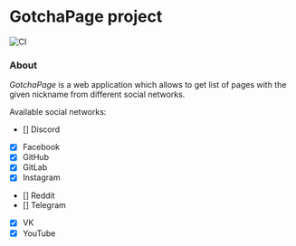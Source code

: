 # GotchaPage project

[ci]: https://github.com/offluck/gotcha-page/actions/workflows/ci.yaml/badge.svg

![CI][ci]

### About
_GotchaPage_ is a web application which allows to get list of pages with the given nickname from different social networks.

Available social networks:
- [] Discord
- [x] Facebook
- [x] GitHub
- [x] GitLab
- [x] Instagram
- [] Reddit
- [] Telegram
- [x] VK
- [x] YouTube
